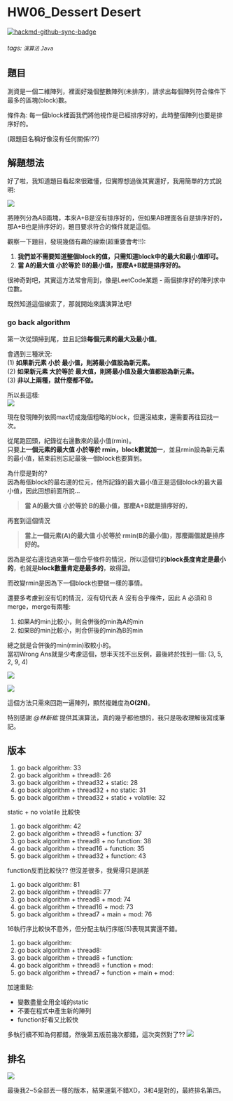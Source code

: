 # HW06_Dessert Desert

[![hackmd-github-sync-badge](https://hackmd.io/zCEiqRp5Qzub7BzPvm32wg/badge)](https://hackmd.io/zCEiqRp5Qzub7BzPvm32wg)


###### tags: `演算法` `Java`

## 題目

測資是一個二維陣列，裡面好幾個整數陣列(未排序)，請求出每個陣列符合條件下最多的區塊(block)數。

條件為: 每一個block裡面我們將他視作是已經排序好的，此時整個陣列也要是排序好的。

(跟題目名稱好像沒有任何關係!??)

## 解題想法
好了啦，我知道題目看起來很難懂，但實際想過後其實還好，我用簡單的方式說明:

![](https://i.imgur.com/qR4bkYD.jpg)

將陣列分為AB兩塊，本來A+B是沒有排序好的，但如果AB裡面各自是排序好的，那A+B也是排序好的，題目要求符合的條件就是這個。

觀察一下題目，發現幾個有趣的線索(超重要會考!!):
1. **我們並不需要知道整個block的值，只需知道block中的最大和最小值即可。**
2. **當 A的最大值 小於等於 B的最小值，那麼A+B就是排序好的。**

很神奇對吧，其實這方法常會用到，像是LeetCode某題 - 兩個排序好的陣列求中位數。

既然知道這個線索了，那就開始來講演算法吧!

### go back algorithm
第一次從頭掃到尾，並且記錄**每個元素的最大及最小值**。  

會遇到三種狀況:  
(1) **如果新元素 小於 最小值，則將最小值設為新元素。**  
(2) **如果新元素 大於等於 最大值，則將最小值及最大值都設為新元素。**  
(3) **非以上兩種，就什麼都不做。**

所以長這樣:  
![](https://i.imgur.com/5PAqFci.jpg)

現在發現陣列依照max切成幾個粗略的block，但還沒結束，還需要再往回找一次。

從尾跑回頭，紀錄從右邊數來的最小值(rmin)。  
只要**上一個元素的最大值 小於等於 rmin，block數就加一**，並且rmin設為新元素的最小值，結束前別忘記最後一個block也要算到。

為什麼是對的?  
因為每個block的最右邊的位元，他所記錄的最大最小值正是這個block的最大最小值，因此回想前面所說...

> **當 A的最大值 小於等於 B的最小值，那麼A+B就是排序好的**， 

再套到這個情況

> **當上一個元素(A)的最大值 小於等於 rmin(B的最小值)，那麼兩個就是排序好的。**

因為是從右邊找過來第一個合乎條件的情況，所以這個切的**block長度肯定是最小的**，也就是**block數量肯定是最多的**，故得證。

而改變rmin是因為下一個block也要做一樣的事情。

還要多考慮到沒有切的情況，沒有切代表 A 沒有合乎條件，因此 A 必須和 B merge，merge有兩種:  
1. 如果A的min比較小，則合併後的min為A的min
2. 如果B的min比較小，則合併後的min為B的min

總之就是合併後的min(rmin)取較小的。  
當初Wrong Ans就是少考慮這個，想半天找不出反例，最後終於找到一個: (3, 5, 2, 9, 4)

![](https://i.imgur.com/Gvc8FrE.jpg)

![](https://i.imgur.com/NEVOG76.jpg)

這個方法只需來回跑一遍陣列，顯然複雜度為**O(2N)**。

特別感謝 *@林新紘* 提供其演算法，真的幾乎都他想的，我只是吸收理解後寫成筆記。

## 版本
1. go back algorithm: 33
2. go back algorithm + thread8: 26
3. go back algorithm + thread32 + static: 28
4. go back algorithm + thread32 + no static: 31
5. go back algorithm + thread32 + static + volatile: 32

static + no volatile 比較快

1. go back algorithm: 42
2. go back algorithm + thread8 + function: 37
3. go back algorithm + thread8 + no function: 38
4. go back algorithm + thread16 + function: 35
5. go back algorithm + thread32 + function: 43

function反而比較快?? 但沒差很多，我覺得只是誤差

1. go back algorithm: 81
2. go back algorithm + thread8: 77
3. go back algorithm + thread8 + mod: 74
4. go back algorithm + thread16 + mod: 73
5. go back algorithm + thread7 + main + mod: 76

16執行序比較快不意外，但分配主執行序版(5)表現其實還不錯。

1. go back algorithm: 
2. go back algorithm + thread8: 
3. go back algorithm + thread8 + function: 
4. go back algorithm + thread8 + function + mod: 
5. go back algorithm + thread7 + function + main + mod: 

加速重點:  
* 變數盡量全用全域的static
* 不要在程式中產生新的陣列
* function好看又比較快

多執行續不知為何都錯，然後第五版前幾次都錯，這次突然對了??
![](https://i.imgur.com/J4k1e4n.png)

## 排名

![](https://i.imgur.com/mmUNnhP.png)

最後我2~5全部丟一樣的版本，結果運氣不錯XD，3和4是對的，最終排名第四。
